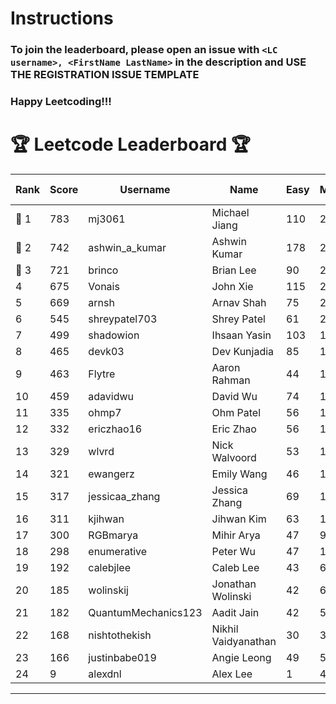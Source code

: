 # Instructions
### To join the leaderboard, please open an issue with `<LC username>, <FirstName LastName>` in the description and USE THE REGISTRATION ISSUE TEMPLATE
### Happy Leetcoding!!!


# 🏆 Leetcode Leaderboard 🏆

| Rank | Score | Username       | Name | Easy | Medium | Hard | Problems Solved |
|------|----------------|-----------------|-------------------|--------------|--------------|--------------|--------------|
| 🥇 1 | 783 | mj3061 | Michael Jiang | 110 | 272 | 43 | 425 |
| 🥈 2 | 742 | ashwin_a_kumar | Ashwin Kumar | 178 | 252 | 20 | 450 |
| 🥉 3 | 721 | brinco | Brian Lee | 90 | 260 | 37 | 387 |
| 4 | 675 | Vonais | John Xie | 115 | 229 | 34 | 378 |
| 5 | 669 | arnsh | Arnav Shah | 75 | 219 | 52 | 346 |
| 6 | 545 | shreypatel703 | Shrey Patel | 61 | 206 | 24 | 291 |
| 7 | 499 | shadowion | Ihsaan Yasin | 103 | 168 | 20 | 291 |
| 8 | 465 | devk03 | Dev Kunjadia | 85 | 175 | 10 | 270 |
| 9 | 463 | Flytre | Aaron Rahman | 44 | 148 | 41 | 233 |
| 10 | 459 | adavidwu | David Wu | 74 | 152 | 27 | 253 |
| 11 | 335 | ohmp7 | Ohm Patel | 56 | 123 | 11 | 190 |
| 12 | 332 | ericzhao16 | Eric Zhao | 56 | 123 | 10 | 189 |
| 13 | 329 | wlvrd | Nick Walvoord | 53 | 126 | 8 | 187 |
| 14 | 321 | ewangerz | Emily Wang | 46 | 109 | 19 | 174 |
| 15 | 317 | jessicaa_zhang | Jessica Zhang | 69 | 115 | 6 | 190 |
| 16 | 311 | kjihwan | Jihwan Kim | 63 | 103 | 14 | 180 |
| 17 | 300 | RGBmarya | Mihir Arya | 47 | 98 | 19 | 164 |
| 18 | 298 | enumerative | Peter Wu | 47 | 106 | 13 | 166 |
| 19 | 192 | calebjlee | Caleb Lee | 43 | 64 | 7 | 114 |
| 20 | 185 | wolinskij | Jonathan Wolinski | 42 | 67 | 3 | 112 |
| 21 | 182 | QuantumMechanics123 | Aadit Jain | 42 | 58 | 8 | 108 |
| 22 | 168 | nishtothekish | Nikhil Vaidyanathan | 30 | 36 | 22 | 88 |
| 23 | 166 | justinbabe019 | Angie Leong | 49 | 54 | 3 | 106 |
| 24 | 9 | alexdnl | Alex Lee | 1 | 4 | 0 | 5 |
---